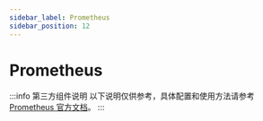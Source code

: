 ```yaml
---
sidebar_label: Prometheus
sidebar_position: 12
---
```


# Prometheus

:::info 第三方组件说明
以下说明仅供参考，具体配置和使用方法请参考 [Prometheus 官方文档](https://prometheus.io/docs/)。
:::
